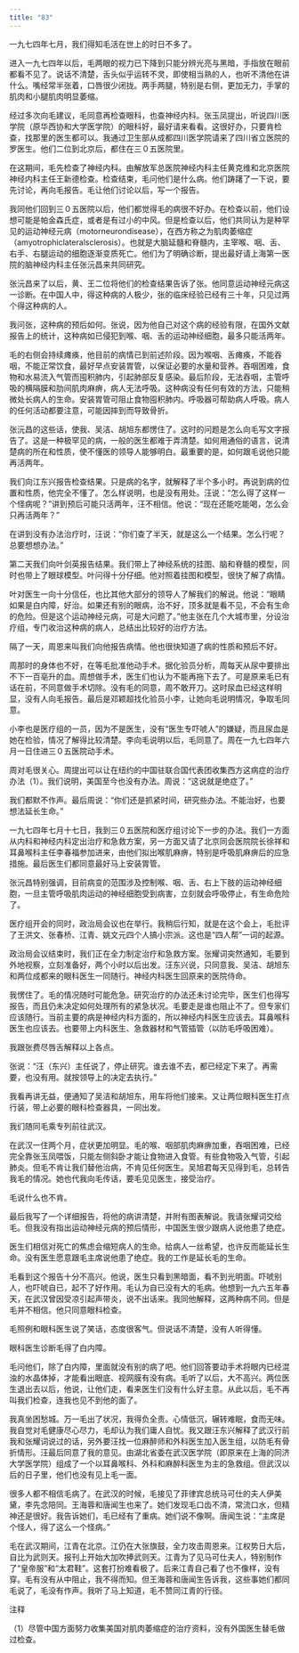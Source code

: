 ```yaml
---
title: "83"
---
```


一九七四年七月，我们得知毛活在世上的时日不多了。

进入一九七四年以后，毛两眼的视力已下降到只能分辨光亮与黑暗，手指放在眼前都看不见了。说话不清楚，舌头似乎运转不灵，即使相当熟的人，也听不清他在讲什么。嘴经常半张着，口唇很少闭拢。两手两腿，特别是右侧，更加无力，手掌的肌肉和小腿肌肉明显萎缩。

经过多次向毛建议，毛同意再检查眼科，也查神经内科。张玉凤提出，听说四川医学院（原华西协和大学医学院）的眼科好，最好请来看看。这很好办，只要肯检查，找那里的医生都可以。我通过卫生部从成都四川医学院请来了四川省立医院的罗医生。他们二位到北京后，都住在三０五医院里。

在这期间，毛先检查了神经内科。由解放军总医院神经内科主任黄克维和北京医院神经内科主任王新德检查。检查结束，毛问他们是什么病。他们踌躇了一下说，要先讨论，再向毛报告。毛让他们讨论以后，写一个报告。

我同他们回到三０五医院以后，他们都觉得毛的病很不好办。在检查以前，他们设想可能是帕金森氏症，或者是有过小的中风。但是检查以后，他们共同认为是种罕见的运动神经元病（motorneurondisease），在西方称之为肌肉萎缩症（amyotrophiclateralsclerosis）。也就是大脑延髓和脊髓内，主宰喉、咽、舌、右手、右腿运动的细胞逐渐变质死亡。他们为了明确诊断，提出最好请上海第一医院的脑神经内科主任张沅昌来共同研究。

张沅昌来了以后，黄、王二位将他们的检查结果告诉了张。他同意运动神经元病这一诊断。在中国人中，得这种病的人极少，张的临床经验已经有三十年，只见过两个得这种病的人。

我问张，这种病的预后如何。张说，因为他自己对这个病的经验有限，在国外文献报告上的统计，这种病如已侵犯到喉、咽、舌的运动神经细胞，最多只能活两年。

毛的右侧会持续瘫痪，他目前的病情已到前述阶段。因为喉咽、舌瘫痪，不能吞咽，不能正常饮食，最好早点安装胃管，以保证必要的水量和营养。吞咽困难，食物和水易流入气管而囤积肺内，引起肺部反复感染。最后阶段，无法吞咽，主管呼吸的横隔膜和肋间肌肉麻痹，病人无法呼吸。这种病没有任何有效的方法，只能稍微处长病人的生命。安装胃管可阻止食物囤积肺内。呼吸器可帮助病人呼吸。病人的任何活动都要注意，可能因摔到而导致骨折。

张沅昌的这些话，使我、吴洁、胡旭东都愣住了。这时的问题是怎么向毛写文字报告了。这是一种极罕见的病，一般的医生都难于弄清楚。如何用通俗的语言，说清楚病的所在和性质，使不懂医的领导人能够明白。最重要的是，如何跟毛说他只能再活两年。

我们向江东兴报告检查结果。只是病的名字，就解释了半个多小时。再说到病的位置和性质，他完全不懂了。怎么样说明，也是没有用处。汪说：“怎么得了这样一个怪病呢？”讲到预后可能只活两年，汪不相信。他说：“现在还能吃能喝，怎么会只再活两年？”

在讲到没有办法治疗时，汪说：“你们查了半天，就是这么一个结果。怎么行呢？总要想想办法。”

第二天我们向叶剑英报告结果。我们带上了神经系统的挂图、脑和脊髓的模型，同时也带上了眼球模型。叶问得十分仔细。他对照着挂图和模型，很快了解了病情。

叶对医生一向十分信任，也比其他大部分的领导人了解我们的解说。他说：“眼睛如果是白内障，好治。如果还有别的眼病，治不好，顶多就是看不见，不会有生命的危险。但是这个运动神经元病，可是大问题了。”他主张在几个大城市里，分设治疗组，专门收治这种病的病人，总结出比较好的治疗方法。

隔了一天，周恩来叫我们向他报告病情。他也很快知道了病的性质和预后不好。

周那时的身体也不好，在等毛批准他动手术。据化验员分析，周每天从尿中要排出不下一百亳升的血。周想做手术，医生们也认为不能再拖下去了。可是原来毛已有话在前，不同意做手术切除。没有毛的同意，周不敢开刀。这时尿血已经这样明显，没有人向毛报告。最后是邓颖超找化验员小李，让她向毛说明情况，争取毛同意。

小李也是医疗组的一员，因为不是医生，没有“医生专吓唬人”的嫌疑，而且尿血是她在检验，情况了解得比较清楚。李向毛说明以后，毛同意了。周在一九七四年六月一日住进三０五医院动手术。

周对毛很关心。周提出可以让在纽约的中国驻联合国代表团收集西方这病症的治疗办法（1）。我们说明，美国至今也没有办法。周说：“这说就是绝症了。”

我们都默不作声。最后周说：“你们还是抓紧时间，研究些办法。不能治好，也要想法延长生命。”

一九七四年七月十七日，我到三０五医院和医疗组讨论下一步的办法。我们一方面从内科和神经内科定出治疗和急救方案，另一方面又请了北京同会医院院长徐祥和耳鼻喉科主任李春福参加进来，由他们拟出喉肌麻痹，特别是呼吸肌麻痹后的应急措施。最后医生们都同意最好马上安装胃管。

张沅昌特别强调，目前病变的范围涉及控制喉、咽、舌、右上下肢的运动神经细胞，一旦主管呼吸肌肉运动的神经细胞受到病害，立刻就会呼吸停止，有生命危险了。

医疗组开会的同时，政治局会议也在举行。我稍后行知，就是在这个会上，毛批评了王洪文、张春桥、江青、姚文元四个人搞小宗派。这也是“四人帮”一词的起源。

政治局会议结束时，我们正在全力制定治疗和急救方案。张耀词突然通知，毛要到外地视察，立刻准备好，两个小时以后出发。汪东兴说，只同意我、吴洁、胡旭东和两位成都来的眼科医生一同随行。神经内科医生回原来的医院侍命。

我愣住了。毛的情况随时可能危急。研究治疗的办法还未讨论完毕，医生们也得写报告，而且仍未决定如何处理所有的紧急状况。毛要走是谁也阻止不了。但专家们应该随行。当前主要的病是神经内科方面的，所以神经内科医生应该去。耳鼻喉科医生也应该去。也要带上内科医生、急救器材和气管插管（以防毛呼吸困难）。

我跟张费尽唇舌解释以上各点。

张说：“汪（东兴）主任说了，停止研究。谁去谁不去，都已经定下来了。再需要，也没有用。就按领导上的决定去执行。”

我看再讲无益，便通知了吴洁和胡旭东，用车将他们接来。又让两位眼科医生打点行装，带上必要的眼科检查器具，一同出发。

我们随同毛乘专列前往武汉。

在武汉一住两个月，症状更加明显。毛的喉、咽部肌肉麻痹加重，吞咽困难，已经完全靠张玉凤喂饭，只能左侧斜卧才能让食物进入食管。有些食物吸入气管，引起肺炎。但毛不肯让我们替他治病，不肯见任何医生。吴旭君每天见得到毛，总转告我毛的情况。她也代我向毛传话，要毛见见医生，接受治疗。

毛说什么也不肯。

最后我写了一个详细报告，将他的病讲清楚，并附有图表解说。我请张耀词交给毛。但我没有指出运动神经元病的预后情形，中国医生很少跟病人说他患了绝症。

医生们相信对死亡的焦虑会缩短病人的生命。给病人一丝希望，也许反而能延长生命。没有医生愿意跟毛主席说他患了绝症。我的工作是延长毛的生命。

毛看到这个报告十分不高兴。他说，医生只看到黑暗面，看不到光明面。吓唬别人，也吓唬自已，起不了好作用。毛认为自已没有大的毛病。他想到一九六五年春天，在武汉曾因受凉引起声带炎，说不出话来。我同他解释，这两种病不同。但是毛并不相信。他只同意眼科检查。

毛照例和眼科医生说了笑话，态度很客气。但说话不清楚，没有人听得懂。

眼科医生诊断毛得了白内障。

毛问他们，除了白内障，里面就没有别的病了吧。他们回答要动手术将眼内已经混浊的水晶体掉，才能看出眼底、视网膜有没有病。毛听了以后，大不高兴。两位医生退出去以后，他说，让他们走，看来医生们没有什么好主意。从此以后，毛不再叫我们检查，连我也见不到他的面了。

我真坐困愁城。万一毛出了状况，我得负全责。心情低沉，辗转难眠，食而无味。我自觉对毛健康尽心尽力，毛却认为我们庸人自忧。我又跟汪东兴解释了武汉行前我和张耀词说过的话，另外要汪找一位麻醉师和外科医生加入医生组，以防毛有骨折情形。汪最后同意了我的意见。由湖北省委在武汉医学院（即原来在上海的同济大学医学院）组成了一个以耳鼻喉科、外科和麻醉科医生为主的急救组。但武汉以后的日子里，他们也没有见上毛一面。

很多人都不相信毛病了。在武汉的时候，毛接见了菲律宾总统马可仕的夫人伊美黛，李先念陪同。王海蓉和唐闻生也来了。她们发现毛口齿不清，常流口水，但精神还是很好。我告诉她们，毛已经有了重病。她们说不像啊。唐闻生说：“主席是个怪人，得了这么一个怪病。”

毛在武汉期间，江青在北京。江仍在大张旗鼓，全力攻击周恩来。江权势日大后，自比为武则天。报刊上开始大加吹捧武则天。江青为了见马可仕夫人，特别制作了“皇帝服”和“太君鞋”。这套打扮难看极了。后来江青自己看了也不像样，没有穿。毛有没有从中阻止，我不得而知。但王海蓉和唐闻生告诉我，这些事她们都同毛说了，毛没有作声。我听了马上知道，毛不赞同江青的行径。

注释

（1）尽管中国方面努力收集美国对肌肉萎缩症的治疗资料，没有外国医生替毛做过检查。
